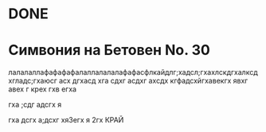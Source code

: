 # DONE

# Симвония на Бетовен No. 30

лалалаллафафафафалаллалалалафафасфлкайдлг;хадсл;гхахлскдгхалксдхгладс;гхаюсг
асх
дгхасд
хга
сдхг
асдхг
ахсдх
кгфадсхйгхавекгх
явхг
авех
г
крех
гхв
егха

гха
;сдг
адсгх
я


гха
дсгх
а;дсхг
хя3егх
я
2гх
КРАЙ

